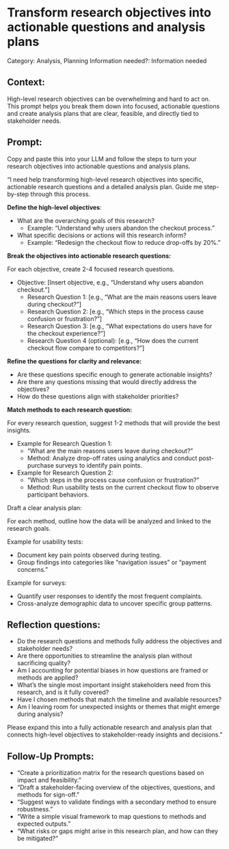 # Transform research objectives into actionable questions and analysis plans

Category: Analysis, Planning
Information needed?: Information needed

## **Context:**

High-level research objectives can be overwhelming and hard to act on. This prompt helps you break them down into focused, actionable questions and create analysis plans that are clear, feasible, and directly tied to stakeholder needs.

## **Prompt:**

Copy and paste this into your LLM and follow the steps to turn your research objectives into actionable questions and analysis plans.

“I need help transforming high-level research objectives into specific, actionable research questions and a detailed analysis plan. Guide me step-by-step through this process.

**Define the high-level objectives**:

- What are the overarching goals of this research?
    - Example: “Understand why users abandon the checkout process.”
- What specific decisions or actions will this research inform?
    - Example: “Redesign the checkout flow to reduce drop-offs by 20%.”

**Break the objectives into actionable research questions:**

For each objective, create 2-4 focused research questions.

- Objective: [Insert objective, e.g., “Understand why users abandon checkout.”]
    - Research Question 1: [e.g., “What are the main reasons users leave during checkout?”]
    - Research Question 2: [e.g., “Which steps in the process cause confusion or frustration?”]
    - Research Question 3: [e.g., “What expectations do users have for the checkout experience?”]
    - Research Question 4 (optional): [e.g., “How does the current checkout flow compare to competitors?”]

**Refine the questions for clarity and relevance:**

- Are these questions specific enough to generate actionable insights?
- Are there any questions missing that would directly address the objectives?
- How do these questions align with stakeholder priorities?

**Match methods to each research question:**

For every research question, suggest 1-2 methods that will provide the best insights.

- Example for Research Question 1:
    - “What are the main reasons users leave during checkout?”
    - Method: Analyze drop-off rates using analytics and conduct post-purchase surveys to identify pain points.
- Example for Research Question 2:
    - “Which steps in the process cause confusion or frustration?”
    - Method: Run usability tests on the current checkout flow to observe participant behaviors.

Draft a clear analysis plan:

For each method, outline how the data will be analyzed and linked to the research goals.

Example for usability tests:

- Document key pain points observed during testing.
- Group findings into categories like “navigation issues” or “payment concerns.”

Example for surveys:

- Quantify user responses to identify the most frequent complaints.
- Cross-analyze demographic data to uncover specific group patterns.

## Reflection questions:

- Do the research questions and methods fully address the objectives and stakeholder needs?
- Are there opportunities to streamline the analysis plan without sacrificing quality?
- Am I accounting for potential biases in how questions are framed or methods are applied?
- What’s the single most important insight stakeholders need from this research, and is it fully covered?
- Have I chosen methods that match the timeline and available resources?
- Am I leaving room for unexpected insights or themes that might emerge during analysis?

Please expand this into a fully actionable research and analysis plan that connects high-level objectives to stakeholder-ready insights and decisions.”

## **Follow-Up Prompts:**

- “Create a prioritization matrix for the research questions based on impact and feasibility.”
- “Draft a stakeholder-facing overview of the objectives, questions, and methods for sign-off.”
- “Suggest ways to validate findings with a secondary method to ensure robustness.”
- “Write a simple visual framework to map questions to methods and expected outputs.”
- “What risks or gaps might arise in this research plan, and how can they be mitigated?”